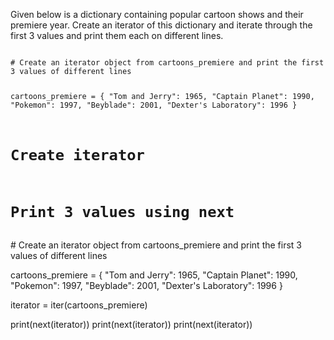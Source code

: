 Given below is a dictionary containing popular cartoon shows and their premiere year. Create an iterator of this dictionary and iterate through the first 3 values and print them each on different lines.


<Editor lang="python" type="exercise">
<code>
# Create an iterator object from cartoons_premiere and print the first 3 values of different lines

cartoons_premiere = {
  "Tom and Jerry": 1965,
  "Captain Planet": 1990,
  "Pokemon": 1997,
  "Beyblade": 2001,
  "Dexter's Laboratory": 1996
}

# Create iterator

# Print 3 values using next
</code>

<solution>
# Create an iterator object from cartoons_premiere and print the first 3 values of different lines

cartoons_premiere = {
  "Tom and Jerry": 1965,
  "Captain Planet": 1990,
  "Pokemon": 1997,
  "Beyblade": 2001,
  "Dexter's Laboratory": 1996
}

iterator = iter(cartoons_premiere)

print(next(iterator))
print(next(iterator))
print(next(iterator))
</solution>
</Editor>